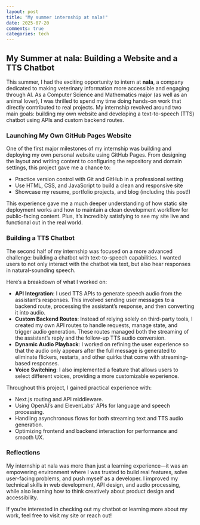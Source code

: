 ```yaml
---
layout: post
title: "My summer internship at nala!"
date: 2025-07-20
comments: true
categories: tech
---
```


## My Summer at nala: Building a Website and a TTS Chatbot

This summer, I had the exciting opportunity to intern at **nala**, a company dedicated to making veterinary information more accessible and engaging through AI. As a Computer Science and Mathematics major (as well as an animal lover), I was thrilled to spend my time doing hands-on work that directly contributed to real projects. My internship revolved around two main goals: building my own website and developing a text-to-speech (TTS) chatbot using APIs and custom backend routes.

### Launching My Own GitHub Pages Website

One of the first major milestones of my internship was building and deploying my own personal website using GitHub Pages. From designing the layout and writing content to configuring the repository and domain settings, this project gave me a chance to:

<div markdown="1">

- Practice version control with Git and GitHub in a professional setting
- Use HTML, CSS, and JavaScript to build a clean and responsive site
- Showcase my resume, portfolio projects, and blog (including this post!)

</div>

This experience gave me a much deeper understanding of how static site deployment works and how to maintain a clean development workflow for public-facing content. Plus, it’s incredibly satisfying to see my site live and functional out in the real world.

### Building a TTS Chatbot

The second half of my internship was focused on a more advanced challenge: building a chatbot with text-to-speech capabilities. I wanted users to not only interact with the chatbot via text, but also hear responses in natural-sounding speech.

Here’s a breakdown of what I worked on:

<div markdown="2">

- **API Integration**: I used TTS APIs to generate speech audio from the assistant’s responses. This involved sending user messages to a backend route, processing the assistant’s response, and then converting it into audio.
- **Custom Backend Routes**: Instead of relying solely on third-party tools, I created my own API routes to handle requests, manage state, and trigger audio generation. These routes managed both the streaming of the assistant’s reply and the follow-up TTS audio conversion.
- **Dynamic Audio Playback**: I worked on refining the user experience so that the audio only appears after the full message is generated to eliminate flickers, restarts, and other quirks that come with streaming-based responses.
- **Voice Switching**: I also implemented a feature that allows users to select different voices, providing a more customizable experience.

</div>

Throughout this project, I gained practical experience with:

<div markdown="3">

- Next.js routing and API middleware.
- Using OpenAI’s and ElevenLabs’ APIs for language and speech processing.
- Handling asynchronous flows for both streaming text and TTS audio generation.
- Optimizing frontend and backend interaction for performance and smooth UX.

</div>

### Reflections

My internship at nala was more than just a learning experience—it was an empowering environment where I was trusted to build real features, solve user-facing problems, and push myself as a developer. I improved my technical skills in web development, API design, and audio processing, while also learning how to think creatively about product design and accessibility.

If you’re interested in checking out my chatbot or learning more about my work, feel free to visit my site or reach out!

[firebug]: https://addons.mozilla.org/en-US/firefox/addon/firebug/
[chrome-dev-tools]: https://developer.chrome.com/devtools
